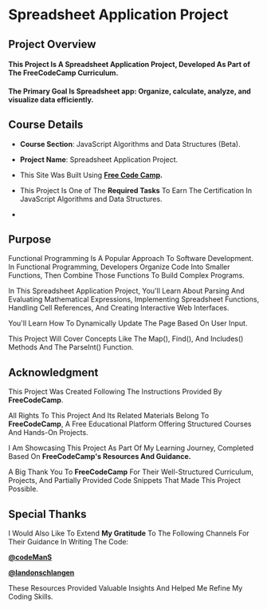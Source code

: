 # **Spreadsheet Application Project**

## **Project Overview**


#### This Project Is A **Spreadsheet Application Project**, Developed As Part of The FreeCodeCamp Curriculum. 

#### The Primary Goal Is Spreadsheet app: Organize, calculate, analyze, and visualize data efficiently.


## **Course Details**


+ **Course Section**: JavaScript Algorithms and Data Structures (Beta).
  
+ **Project Name**: Spreadsheet Application Project.
  
+ This Site Was Built Using **[Free Code Camp](https://www.freecodecamp.org/).**
  
+ This Project Is One of The **Required Tasks** To Earn The Certification In JavaScript Algorithms and Data Structures.
+ 

## **Purpose**


Functional Programming Is A Popular Approach To Software Development. In Functional Programming, Developers Organize Code Into Smaller Functions, Then Combine Those Functions To Build Complex Programs.  

In This Spreadsheet Application Project, You'll Learn About Parsing And Evaluating Mathematical Expressions, Implementing Spreadsheet Functions, Handling Cell References, And Creating Interactive Web Interfaces. 

You'll Learn How To Dynamically Update The Page Based On User Input.  

This Project Will Cover Concepts Like The Map(), Find(), And Includes() Methods And The ParseInt() Function.  

## **Acknowledgment**


This Project Was Created Following The Instructions Provided By **FreeCodeCamp**.

All Rights To This Project And Its Related Materials Belong To **FreeCodeCamp**, A Free Educational Platform Offering Structured Courses And Hands-On Projects.

I Am Showcasing This Project As Part Of My Learning Journey, Completed Based On **FreeCodeCamp's Resources And Guidance.**

A Big Thank You To **FreeCodeCamp** For Their Well-Structured Curriculum, Projects, And Partially Provided Code Snippets That Made This Project Possible.

## **Special Thanks**

I Would Also Like To Extend **My Gratitude** To The Following Channels For Their Guidance In Writing The Code:

**[@codeManS](https://www.youtube.com/@codeManS)**

**[@landonschlangen](https://www.youtube.com/@landonschlangen)**

These Resources Provided Valuable Insights And Helped Me Refine My Coding Skills.





